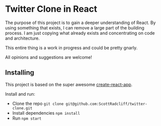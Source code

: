 # Twitter Clone in React

The purpose of this project is to gain a deeper understanding of React. By using something that exists, I can remove a large part of the building process. I am just copying what already exists and concentrating on code and architecture.

This entire thing is a work in progress and could be pretty gnarly.

All opinions and suggestions are welcome!

## Installing

This project is based on the super awesome [create-react-app](https://github.com/facebookincubator/create-react-app).

Install and run:

* Clone the repo `git clone git@github.com:ScottRadcliff/twitter-clone.git`
* Install dependencies `npm install`
* Run `npm start`
